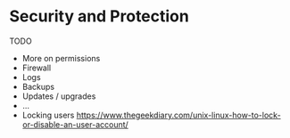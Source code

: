 # Security and Protection

TODO

* More on permissions
* Firewall
* Logs
* Backups
* Updates / upgrades
* ...
* Locking users https://www.thegeekdiary.com/unix-linux-how-to-lock-or-disable-an-user-account/